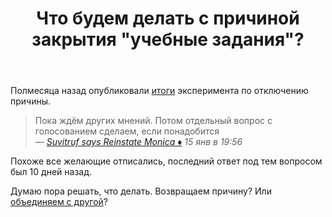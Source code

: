 ﻿---
title: "Что будем делать с причиной закрытия &quot;учебные задания&quot;?"
se.owner.user_id: 215103
se.owner.display_name: "HolyBlackCat"
se.owner.link: "https://ru.meta.stackoverflow.com/users/215103/holyblackcat"
se.link: "https://ru.meta.stackoverflow.com/questions/10070/%d0%a7%d1%82%d0%be-%d0%b1%d1%83%d0%b4%d0%b5%d0%bc-%d0%b4%d0%b5%d0%bb%d0%b0%d1%82%d1%8c-%d1%81-%d0%bf%d1%80%d0%b8%d1%87%d0%b8%d0%bd%d0%be%d0%b9-%d0%b7%d0%b0%d0%ba%d1%80%d1%8b%d1%82%d0%b8%d1%8f-%d1%83%d1%87%d0%b5%d0%b1%d0%bd%d1%8b%d0%b5-%d0%b7%d0%b0%d0%b4%d0%b0%d0%bd%d0%b8%d1%8f"
se.question_id: 10070
se.post_type: question
---
<p>Полмесяца назад опубликовали <a href="https://ru.meta.stackoverflow.com/questions/10013/">итоги</a> эксперимента по отключению причины.</p>

<blockquote>
  <p>Пока ждём других мнений. Потом отдельный вопрос с голосованием сделаем, если понадобится<br>
  <em>— <a href="https://ru.meta.stackoverflow.com/questions/10013/10016#comment41841_10013">Suvitruf says Reinstate Monica ♦</a> 15 янв в 19:56</em></p>
</blockquote>

<p>Похоже все желающие отписались, последний ответ под тем вопросом был 10 дней назад.</p>

<p>Думаю пора решать, что делать. Возвращаем причину? Или <a href="https://ru.meta.stackoverflow.com/a/10036/215103">объединяем с другой</a>?</p>
